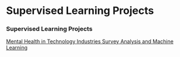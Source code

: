 # Supervised Learning Projects
### Supervised Learning Projects
[Mental Health in Technology Industries Survey Analysis and Machine Learning](https://github.com/GenTaylor/SupervisedLearningProjects/blob/master/Mental%20Health%20in%20Technology%20Industries%20Survey%20Analysis%20and%20Machine%20Learning.ipynb)
